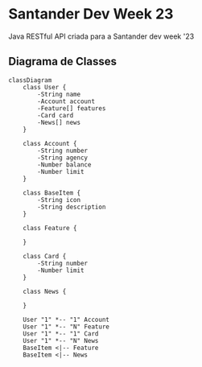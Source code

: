 # Santander Dev Week 23
Java RESTful API criada para a Santander dev week '23

## Diagrama de Classes

```mermaid
classDiagram
    class User {
        -String name
        -Account account
        -Feature[] features
        -Card card
        -News[] news
    }

    class Account {
        -String number
        -String agency
        -Number balance
        -Number limit
    }

    class BaseItem {
        -String icon
        -String description
    }

    class Feature {
        
    }

    class Card {
        -String number
        -Number limit
    }

    class News {
        
    }

    User "1" *-- "1" Account
    User "1" *-- "N" Feature
    User "1" *-- "1" Card
    User "1" *-- "N" News
    BaseItem <|-- Feature
    BaseItem <|-- News
```
